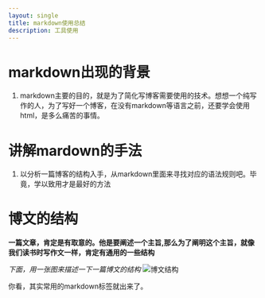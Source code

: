 ```yaml
---
layout: single
title: markdown使用总结
description: 工具使用
---
```


# markdown出现的背景
1. markdown主要的目的，就是为了简化写博客需要使用的技术。想想一个纯写作的人，为了写好一个博客，在没有markdown等语言之前，还要学会使用html，是多么痛苦的事情。

# 讲解mardown的手法
1. 以分析一篇博客的结构入手，从markdown里面来寻找对应的语法规则吧。毕竟，学以致用才是最好的方法

# 博文的结构

**一篇文章，肯定是有取意的。他是要阐述一个主旨,那么为了阐明这个主旨，就像我们读书时写作文一样，肯定有通用的一些结构**

*下面，用一张图来描述一下一篇博文的结构*
![博文结构](http://mybu.github.io/images/tooltech/blog-structure.png)

你看，其实常用的markdown标签就出来了。
